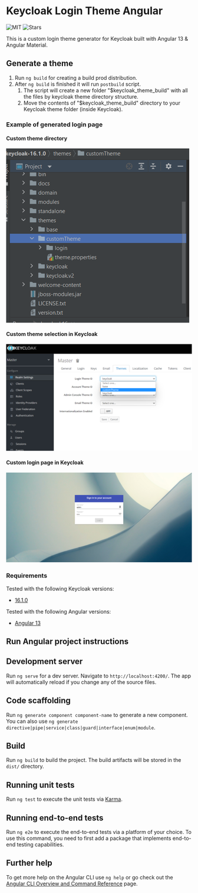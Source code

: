 # Keycloak Login Theme Angular
![MIT](https://img.shields.io/github/license/alexthelion/keycloak-login-theme-angular)
![Stars](https://img.shields.io/github/stars/alexthelion/keycloak-login-theme-angular?style=social)

This is a custom login theme generator for Keycloak built with Angular 13 & Angular Material.


## Generate a theme
1. Run `ng build` for creating a build prod distribution.
2. After `ng build` is finished it will run `postbuild` script.
   1. The script will create a new folder "$keycloak_theme_build" with all the files by keycloak theme directory structure.
   2. Move the contents of "$keycloak_theme_build" directory to your Keycloak theme folder (inside Keycloak). 

### Example of generated login page
#### Custom theme directory
![Keycloak dir](images/keycloak_custom_theme_dir.png)
#### Custom theme selection in Keycloak
![Keycloak theme](images/keycloak_custom_theme_select.png)
#### Custom login page in Keycloak
![Demo Image](images/keycloak_angular.png)

### Requirements
Tested with the following Keycloak versions:
* [16.1.0](https://hub.docker.com/layers/jboss/keycloak/16.1.0/images/sha256-6ecb9492224c6cfbb55d43f64a5ab634145d8cc1eba14eae8c37e3afde89546e?context=explore)

Tested with the following Angular versions:
* [Angular 13](https://github.com/angular/angular-cli)

## Run Angular project instructions

## Development server

Run `ng serve` for a dev server. Navigate to `http://localhost:4200/`. The app will automatically reload if you change any of the source files.

## Code scaffolding

Run `ng generate component component-name` to generate a new component. You can also use `ng generate directive|pipe|service|class|guard|interface|enum|module`.

## Build

Run `ng build` to build the project. The build artifacts will be stored in the `dist/` directory.

## Running unit tests

Run `ng test` to execute the unit tests via [Karma](https://karma-runner.github.io).
## Running end-to-end tests

Run `ng e2e` to execute the end-to-end tests via a platform of your choice. To use this command, you need to first add a package that implements end-to-end testing capabilities.

## Further help

To get more help on the Angular CLI use `ng help` or go check out the [Angular CLI Overview and Command Reference](https://angular.io/cli) page.
